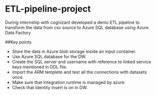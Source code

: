 # ETL-pipeline-project
During internship with cognizant developed a demo ETL pipeline to transform the data from csv source to Azure SQL database using Azure Data Factory

##Key points
- Store the data in Azure blob storage inside an input container.
- Use Azure SQL database for the DW.
- Create the SQL server and username with reference to linked service keys mentioned in DDL file.
- Import the ARM templete and test all the connections with datasets once.
- Make sure that Integration runtime is managed by azure. 
- Check that Identity insert is on in DW.
